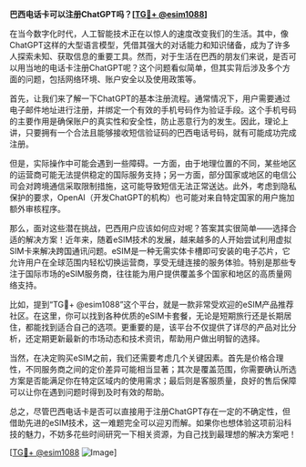 **巴西电话卡可以注册ChatGPT吗？[[TG💪+ @esim1088](https://t.me/s/esim1088)]**

在当今数字化时代，人工智能技术正在以惊人的速度改变我们的生活。其中，像ChatGPT这样的大型语言模型，凭借其强大的对话能力和知识储备，成为了许多人探索未知、获取信息的重要工具。然而，对于生活在巴西的朋友们来说，是否可以用当地的电话卡注册ChatGPT呢？这个问题看似简单，但其实背后涉及多个方面的问题，包括网络环境、账户安全以及使用政策等。

首先，让我们来了解一下ChatGPT的基本注册流程。通常情况下，用户需要通过电子邮件地址进行注册，并绑定一个有效的手机号码作为验证手段。这个手机号码的主要作用是确保账户的真实性和安全性，防止恶意行为的发生。因此，理论上讲，只要拥有一个合法且能够接收短信验证码的巴西电话号码，就有可能成功完成注册。

但是，实际操作中可能会遇到一些障碍。一方面，由于地理位置的不同，某些地区的运营商可能无法提供稳定的国际服务支持；另一方面，部分国家或地区的电信公司会对跨境通信采取限制措施，这可能导致短信无法正常送达。此外，考虑到隐私保护的要求，OpenAI（开发ChatGPT的机构）也可能对来自特定国家的用户施加额外审核程序。

那么，面对这些潜在挑战，巴西用户应该如何应对呢？答案其实很简单——选择合适的解决方案！近年来，随着eSIM技术的发展，越来越多的人开始尝试利用虚拟SIM卡来解决跨国通讯问题。eSIM是一种无需实体卡槽即可安装的电子芯片，它允许用户在全球范围内轻松切换运营商，享受无缝连接的服务体验。特别是那些专注于国际市场的eSIM服务商，往往能为用户提供覆盖多个国家和地区的高质量网络支持。

比如，提到“TG💪+ @esim1088”这个平台，就是一款非常受欢迎的eSIM产品推荐社区。在这里，你可以找到各种优质的eSIM卡套餐，无论是短期旅行还是长期居住，都能找到适合自己的选项。更重要的是，该平台不仅提供了详尽的产品对比分析，还定期更新最新的市场动态和技术资讯，帮助用户做出明智的选择。

当然，在决定购买eSIM之前，我们还需要考虑几个关键因素。首先是价格合理性，不同服务商之间的定价差异可能相当显著；其次是覆盖范围，你需要确认所选方案是否能满足你在特定区域内的使用需求；最后则是客服质量，良好的售后保障可以让你在遇到问题时得到及时有效的帮助。

总之，尽管巴西电话卡是否可以直接用于注册ChatGPT存在一定的不确定性，但借助先进的eSIM技术，这一难题完全可以迎刃而解。如果你也想体验这项前沿科技的魅力，不妨多花些时间研究一下相关资源，为自己找到最理想的解决方案吧！

[[TG💪+ @esim1088](https://t.me/s/esim1088) ![Image](https://i.postimg.cc/4NQfJmqS/Snipaste-2025-05-13-00-14-12.png)]